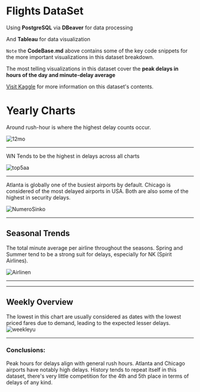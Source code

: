 # Flights DataSet
Using **PostgreSQL** via **DBeaver** for data processing

And **Tableau** for data visualization

`Note` the **CodeBase.md** above contains some of the key code snippets for the more important visualizations in this dataset breakdown.

The most telling visualizations in this dataset cover the **peak delays in hours of the day and minute-delay average**

[Visit Kaggle](https://www.kaggle.com/datasets/usdot/flight-delays) for more information on this dataset's contents.


# Yearly Charts

Around rush-hour is where the highest delay counts occur.

![12mo](https://github.com/sysdeo/FlightsDataSet/assets/140428232/bae740a8-4229-4403-8a64-950f904e4376)

---

WN Tends to be the highest in delays across all charts

![top5aa](https://github.com/sysdeo/FlightsDataSet/assets/140428232/5f5e1b3c-4367-45ca-b311-45cdc732f78c)

---


Atlanta is globally one of the busiest airports by default.
Chicago is considered of the most delayed airports in USA.
Both are also some of the highest in security delays.

![NumeroSinko](https://github.com/sysdeo/FlightsDataSet/assets/140428232/2ade6521-6fff-4fac-9578-16e73944a1f5)

---

## Seasonal Trends

The total minute average per airline throughout the seasons.
Spring and Summer tend to be a strong suit for delays, especially for NK (Spirit Airlines).

![Airlinen](https://github.com/sysdeo/FlightsDataSet/assets/140428232/7f2e01b1-de51-4249-89ac-8d0585fd1c8f)

---

---

## Weekly Overview
The lowest in this chart are usually considered as dates with the lowest priced fares due to demand, leading to the expected lesser delays.
![weekleyu](https://github.com/sysdeo/FlightsDataSet/assets/140428232/56e4624a-7ae6-4da5-9721-47c510502015)


---

### Conclusions:

Peak hours for delays align with general rush hours.
Atlanta and Chicago airports have notably high delays.
History tends to repeat itself in this dataset, there's very little competition for the 4th and 5th place in terms of delays of any kind.
